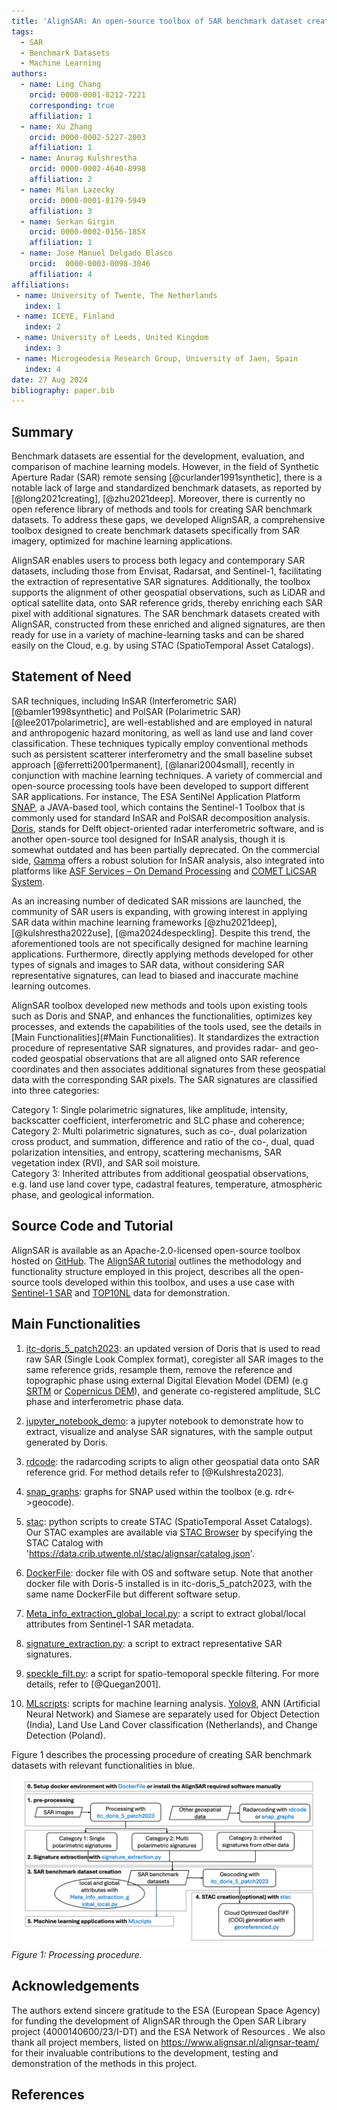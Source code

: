 ```yaml
---
title: 'AlignSAR: An open-source toolbox of SAR benchmark dataset creation for machine learning applications'
tags:
  - SAR
  - Benchmark Datasets
  - Machine Learning
authors:
  - name: Ling Chang
    orcid: 0000-0001-8212-7221
    corresponding: true
    affiliation: 1 
  - name: Xu Zhang
    orcid: 0000-0002-5227-2003
    affiliation: 1
  - name: Anurag Kulshrestha
    orcid: 0000-0002-4640-8998
    affiliation: 2
  - name: Milan Lazecky
    orcid: 0000-0001-8179-5949
    affiliation: 3
  - name: Serkan Girgin
    orcid: 0000-0002-0156-185X
    affiliation: 1
  - name: Jose Manuel Delgado Blasco
    orcid:  0000-0003-0098-3046
    affiliation: 4   
affiliations:
 - name: University of Twente, The Netherlands
   index: 1
 - name: ICEYE, Finland
   index: 2
 - name: University of Leeds, United Kingdom
   index: 3
 - name: Microgeodesia Research Group, University of Jaen, Spain
   index: 4
date: 27 Aug 2024
bibliography: paper.bib
---
```


## Summary

Benchmark datasets are essential for the development, evaluation, and comparison of machine learning models. However, in the field of Synthetic Aperture Radar (SAR) remote sensing [@curlander1991synthetic], there is a notable lack of large and standardized benchmark datasets, as reported by [@long2021creating], [@zhu2021deep]. Moreover, there is currently no open reference library of methods and tools for creating SAR benchmark datasets. To address these gaps, we developed AlignSAR, a comprehensive toolbox designed to create benchmark datasets specifically from SAR imagery, optimized for machine learning applications.

AlignSAR enables users to process both legacy and contemporary SAR datasets, including those from Envisat, Radarsat, and Sentinel-1, facilitating the extraction of representative SAR signatures. Additionally, the toolbox supports the alignment of other geospatial observations, such as LiDAR and optical satellite data, onto SAR reference grids, thereby enriching each SAR pixel with additional signatures. The SAR benchmark datasets created with AlignSAR, constructed from these enriched and aligned signatures, are then ready for use in a variety of machine-learning tasks and can be shared easily on the Cloud, e.g. by using STAC (SpatioTemporal Asset Catalogs).

## Statement of Need

SAR techniques, including InSAR (Interferometric SAR) [@bamler1998synthetic] and PolSAR (Polarimetric SAR) [@lee2017polarimetric], are well-established and are employed in natural and anthropogenic hazard monitoring, as well as land use and land cover classification. These techniques typically employ conventional methods such as persistent scatterer interferometry and the small baseline subset approach [@ferretti2001permanent], [@lanari2004small], recently in conjunction with machine learning techniques. A variety of commercial and open-source processing tools have been developed to support different SAR applications. For instance, The ESA SentiNel Application Platform  [SNAP](https://earth.esa.int/eogateway/tools/snap), a JAVA-based tool, which contains the Sentinel-1 Toolbox that is commonly used for standard InSAR and PolSAR decomposition analysis. [Doris](https://github.com/TUDelftGeodesy/Doris), stands for Delft object-oriented radar interferometric software, and is another open-source tool designed for InSAR analysis, though it is somewhat outdated and has been partially deprecated. On the commercial side, [Gamma](https://www.gamma-rs.ch/software) offers a robust solution for InSAR analysis, also integrated into platforms like [ASF Services – On Demand Processing](https://asf.alaska.edu/asf-services-hyp3-processing/) and [COMET LiCSAR System](https://comet.nerc.ac.uk/comet-lics-portal/). 

As an increasing number of dedicated SAR missions are launched, the community of SAR users is expanding, with growing interest in applying SAR data within machine learning frameworks [@zhu2021deep],[@kulshrestha2022use], [@ma2024despeckling]. Despite this trend, the aforementioned tools are not specifically designed for machine learning applications. Furthermore, directly applying methods developed for other types of signals and images to SAR data, without considering SAR representative signatures, can lead to biased and inaccurate machine learning outcomes. 

AlignSAR toolbox developed new methods and tools upon existing tools such as Doris and SNAP, and enhances the functionalities, optimizes key processes, and extends the capabilities of the tools used, see the details in [Main Functionalities](#Main Functionalities). It standardizes the extraction procedure of representative SAR signatures, and provides radar- and geo-coded geospatial observations that are all aligned onto SAR reference coordinates and then associates additional signatures from these geospatial data with the corresponding SAR pixels. The SAR signatures are classified into three categories:  

Category 1: Single polarimetric signatures, like amplitude, intensity, backscatter coefficient, interferometric and SLC phase and coherence;  
Category 2: Multi polarimetric signatures, such as co-, dual polarization cross product, and summation, difference and ratio of the co-, dual, quad polarization intensities, and entropy, scattering mechanisms, SAR vegetation index (RVI), and SAR soil moisture.  
Category 3: Inherited attributes from additional geospatial observations, e.g. land use land cover type, cadastral features, temperature, atmospheric phase, and geological information. 

## Source Code and Tutorial

AlignSAR is available as an Apache-2.0-licensed open-source toolbox hosted on [GitHub](https://github.com/AlignSAR/alignSAR). The [AlignSAR tutorial](https://github.com/AlignSAR/alignSAR/blob/main/AlignSAR_tutorial.pdf) outlines the methodology and functionality structure employed in this project, describes all the open-source tools developed within this toolbox, and uses a use case with [Sentinel-1 SAR](https://www.esa.int/Applications/Observing_the_Earth/Copernicus/Sentinel-1) and [TOP10NL](https://www.pdok.nl/introductie/-/article/basisregistratie-topografie-brt-topnl) data for demonstration. 

## Main Functionalities

1. [itc-doris_5_patch2023](https://github.com/AlignSAR/alignSAR/tree/main/itc-doris_5_patch2023): an updated version of Doris that is used to read raw SAR (Single Look Complex format), coregister all SAR images to the same reference grids, resample them, remove the reference and topographic phase using external Digital Elevation Model (DEM) (e.g [SRTM](https://www.earthdata.nasa.gov/sensors/srtm#:~:text=The%20Shuttle%20Radar%20Topography%20Mission,global%20dataset%20of%20land%20elevations.) or [Copernicus DEM](https://spacedata.copernicus.eu/collections/copernicus-digital-elevation-model)), and generate co-registered amplitude, SLC phase and interferometric phase data.

2. [jupyter_notebook_demo](https://github.com/AlignSAR/alignSAR/tree/main/jupyter_notebook_demo): a jupyter notebook to demonstrate how to extract, visualize and analyse SAR signatures, with the sample output generated by Doris.

3. [rdcode](https://github.com/AlignSAR/alignSAR/tree/main/rdrcode): the radarcoding scripts to align other geospatial data onto SAR reference grid. For method details refer to [@Kulshresta2023].

4. [snap_graphs](https://github.com/AlignSAR/alignSAR/tree/main/snap_graphs): graphs for SNAP used within the toolbox (e.g. rdr<->geocode).

5. [stac](https://github.com/AlignSAR/alignSAR/tree/main/stac): python scripts to create STAC (SpatioTemporal Asset Catalogs). Our STAC examples are available via [STAC Browser](https://radiantearth.github.io/stac-browser/#/?.language=en) by specifying the STAC Catalog with 'https://data.crib.utwente.nl/stac/alignsar/catalog.json'.
   
6. [DockerFile](https://github.com/AlignSAR/alignSAR/blob/main/DockerFile): docker file with OS and software setup. Note that another docker file with Doris-5 installed is in itc-doris_5_patch2023, with the same name DockerFile but different software setup.

7. [Meta_info_extraction_global_local.py](https://github.com/AlignSAR/alignSAR/blob/main/Meta_info_extraction_global_local.py): a script to extract global/local attributes from Sentinel-1 SAR metadata.

8. [signature_extraction.py](https://github.com/AlignSAR/alignSAR/blob/main/signature_extraction.py): a script to extract representative SAR signatures.

9. [speckle_filt.py](https://github.com/AlignSAR/alignSAR/blob/main/speckle_filt.py): a script for spatio-temoporal speckle filtering. For more details, refer to [@Quegan2001].

10. [MLscripts](https://github.com/AlignSAR/alignSAR/tree/main/MLscripts): scripts for machine learning analysis. [Yolov8](https://github.com/ultralytics/ultralytics), ANN (Artificial Neural Network) and Siamese are separately used for Object Detection (India), Land Use Land Cover classification (Netherlands), and Change Detection (Poland).

Figure 1 describes the processing procedure of creating SAR benchmark datasets with relevant functionalities in blue. 
![My Image](flowchart.png) 
*Figure 1: Processing procedure.*


## Acknowledgements

The authors extend sincere gratitude to the ESA (European Space Agency) for funding the development of AlignSAR through the Open SAR Library project (4000140600/23/I-DT) and the ESA Network of Resources . We also thank all project members, listed on https://www.alignsar.nl/alignsar-team/ for their invaluable contributions to the development, testing and demonstration of the methods in this project. 

## References
